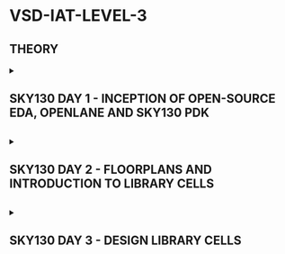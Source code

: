 # VSD-IAT-LEVEL-3

<h2>THEORY</h2>

<details>
  <summary><h2>SKY130 DAY 1 - INCEPTION OF OPEN-SOURCE EDA, OPENLANE AND SKY130 PDK<h2></summary>

 <h3>WHAT IS A PACKAGE</h3>

- PACKAGE IS THE OUTER COVERING, WHICH PROTECTS THE CHIP WITHING ITSELF.
 
- THE CHIP, WHICH CONTAILS THE INSTUCTIONS IS PLACED IN THE MIDDLE OF THE PACKAGE
   
- THE CONNECTIONS FROM THE WIRE TO THE CHIP ARE WIREBOUND.
  
- PACKAGES ARE GIVEN NAMES SUCH AS QFN-48 ETC.

 <h3>WHEN WE OPEN UP A CHIP</h3>

- WHEN WE OPEN UP A CHIP WE FIND VARIOUS DIFFERENT COMPONENTS SUCH AS PADS, DIE AND CORE

- THE PADS HELP IN TRANSFERING INSTRUCTIONS FROM INSIDE THE CHIP TO OUTSIDE THE CHIP. THEY ARE PRESENT IN THE BOUNDRY OF THE CHIP.

- THE CORE CONTAINS THE DIGITAL LOGIC OF THE CHIP.

- BOTH TOGETHER, (CORE AND PADS) MAKE UP THE DIE. THIS IS THE BASIC FUNTIONING UNIT OF SEMICONDUCTOR INDUSTRY.

 <h3>FOUNDRY</h3>

- FOUNDRY IS THE PLACE WHERE THE SEMICONDUCTOR CHIPS ARE MANIFACTURED. 

- IT IS LIKE A FACTORY CONTAING VARIOUS MACHINES TO MAKE CHIPS.

 <h3>RISC-V INSTRUCTION SET ARCHITECTURE</h3>

 - IT CAN BE DESCRIBED AS A LANGUAGE THROUGH WHICH WE CAN COMMUNICATE WITH THE COMPUTER.

 - TO RUN A C-PROGAM ON A PARTICULAR HARDWARE LAYOUT WE NEED TO PASS THIS INFORMATION INTO THE HARDWARE. TO DO THIS THERE IS A PARTICULAR FLOW -

 <h3>FLOW TO PASS INORMATION OF THE C-PROGRAM TO THE HARDWARE LAYOUT</h3>

 - FIRST, THE C-PROGRAM IS COMPILED IN ITS RISC-V ASSEMBLY LANGAUGE PROGRAM.
 
 - THEN IT IS CONVERTED INTO MACHINE LANGUAGE PROGRAM WHICH IS THE BINARY LANGAUGE PROGRAM.

 - AFTER THIS, THE BITS GET EXCECUTED IN THE LAYOUT OF THE HARDWARE.

<h3>APPLICATION POINT OF VIEW  OF THE FLOW</h3>

- THE SOFTWARE WE RUN IN OUR DAY TO DAY LIVES RUNS ON A PARTICULAR HARDWARE PRESENT IN OUR LAPTOPS/CPU'S.

- THE FLOW OF THE INSTRUCTION SET IS AS FOLLOWS

 1. FIRST THE INSTRUCTION SET ENTERS INTO A BOX CALLED SYSTEM SOFTWARE, WHERE THE APPLICATION PROGRAM IS CONVERTED INTO BINARY LANGAUGE. THE COMPONENTS OF THE SYSTEM SOFTWARE ARE OS, COMPILER AND ASSEMBLER.
 
 2. OS - THE OPERATING SYSTEM OR THE OS DOES VARIOUS JOBS SUCH AS HANDLING IO OPERATIONS, ALLOCATES MEMORY, ETC. ASIDE THESE TASKS THE MAIN OPERATION OF THE OS IS TO HELP IN CONVERSION OF THE APPLICATION LANGAUGE TO THE ASSEMBLY LANGAUGE SO THAT IT CAN BE UNDERSTOOD BY THE HARDWARE.
 
 3. COMPILER - THE COMPILER TAKES THE FUNCTION IN C, C++, JAVA LANGAGES AND CONVERTS IT INTO INSTRUCTIONS.
 
 4. ASSEMBLER - THE ASSEMBLER TAKES THERE INSTRUCTIONS ARE CONVERTS THEM INTO THERE RESPECTIVE BINARY INSTRUCTIONS.

<h3>ASIC</h3>

- TO DESIGN A APPLICATION SPECIFIC INGRETED CIRCUIT IN A AUTOMATED WAY THE MAIN COMPONENTS OR TOOLS REQUIRED

1. RTL IP'S - THE DESCRIPTIONS OF THE DIGITAL LOGIC

2. EDA TOOLS - THE SOFTWARE FOR DESIGNING AND SYNTHESIS

3. PDK KITS - CONTAINS FABRICATION RELATED INFORMATION.

<h3>PDK KITS</h3>

- THE PDK OR THE PROCESS DESIGN KIT ACTS AS A INTERFACE BETWEEN THE FABS AND THE DESIGNERS.

- IT CONTAINS VARIOUS TOOLS SUCH AS THE PROCESS DESIGN RULES: DRK, LVS, PEX, DEVICE MODELS, DIGITAL STANDARD CELL LIBRARIES, I/O LIBRARIES ETC.

<h3>SIMPLIFIED RTL TO GDSII FLOW</h3>

- THE SIMPLIFIED FLOW CONSISTS OF THE FOLLOWING STEPS -

- SYNTHESIS -
  1. SYNTHESIS CONVERTS RTL TO A CIRCUIT OUT OF COMPONENTS FROM THE CIRCUIT CELL LIBRARY.
  2. THESE CELLS HAVE REGULAR/STANDARD LAYOUT.

- FLOOR PLANNING AND POWER PLANNING -
  1. HELPS IN PLANNING THE PLACEMENT OF VARIOS PARTS OF A CHIP. IN MACRO FLOOR PLANNING DIMENSIONS, PIN LOCATIONS AND ROWS ARE PLANNED.
  2. IN THE POWER PLANNING THE POWER NETWORK IS CONSTRUCTED. POWER PINS ARE PLACED AND CONNECTED TO METAL STRAPS.

- PLACEMENT -
  1. THE CELLS ARE PLACED ON THE FLOORPLAN ROWS AND ALIGNED WITH THE SITES.
  2. IT IS USUALLY DONE IN 2 STEPS - GLOBAL AND DETAILED.

 - CTS OR CLOCK DISTRIBUTION NETWORK-
   1. IT IS DONE TO DELIVER THE CLOCK TO ALL SEQUENTIAL ELEMENTS
   2. TO DELIVER WITH MINIMUM SKEW AND DELAY (0 IS HARD TO ACHIEVE).

  - ROUTING -
   1. DONE TO INTERCONNECT USING METAL LAYERS.
   2. METAL TRACKS ARE USED TO FORM A ROUTING GRID. ROUTING GRIDS ARE HUGE.
   3. TO EASE THE PROCESS WE CAN DIVIDE AND CONQUER USING THESE TWO APPROACHES.
      A. GLOBAL ROUTING: GENERATES ROUTING GUIDES.
      B. DETAILED ROUTING: USES THESE GUIDES TO IMPLEMENT THE ACTUAL WIRING.

  - SIGN OUT -
  1. IN THIS PROCESS PHYSICAL AND TIMING VERIFICATIONS ARE DONE.
  2. PHYSICAL VERIFICATIONS - dESIGN RULES CHECKING AND LAYOUT VS. SCHEMATIC.
  3. TIMING VERIFICATION - STATIC TIMING ANALYSIS.

  </details>

<details>
  <summary><h2>SKY130 DAY 2 - FLOORPLANS AND INTRODUCTION TO LIBRARY CELLS<h2></summary>

<h3>FLOORPLAN - DEFINE WIDTH AND HEIGHT</h3>

- THE FIRST STEP IN PHYSICAL DESIGNING OVERFLOW, IS TO DETERMINE THE WIDTH AND HEIGHT OF THE CORE AND THE DIE.

- WE BEGIN WITH A NETLIST. A NETLIST DEFINES THE CONNECTIVITY BETWEEN ALL THE COMPONENTS. LET'S CONSIDER A NETLIST WITH 2 FLOPS AND 2 GATES.

- WE ARE FIRST DEPENDENT ON THE SIZE OF THE COMPONENTS, ASSUMING THE LENGHT AND BREDTH OF THESE COMPONENTS ARE 2 UNITS, THE AREA IS 4 SQ. UNITS.

- USING THIS NETLIST AND DIMENSIONS, WE CAN CALCULATE THE AREA OCCPIED ON THE SILICON WAFER. BEFORE DOING SO, WE CAN TRY TO CLUB ALL OF THE COMPONENTS, REMOVING THE WIRES.

- IN THIS CASE, THE LENGHT BECOMES 4 UNITS AND SO DOES THE WIDTH, THE TOTAL AREA COVERED IN 16 SQ. UNITS. BY DOING SO, WE HAVE A ROUGH AREA OCCUPIED OF THE NETLIST.

- WE PLACE OUR LOGIC IN THE CORE WHICH IS ENCAPSULATED BY THE DIE. THE CIRCUIT IS BUILT ON THE CORE.

1. UTILISATION FACTOR = <sup>AREA OCCUPIED BY NETLIST</sup>/<sub>TOTAL AREA OF CORE</sub>

- IN THE ABOVE CASE -  UTILISATION FACTOR = 16/16 = 1. THIS MEANS THE CORE IS COMPLETELY OCCUPIED. WE CANNOT ADD ANY MORE CELLS INTO THE CORE.

- THROUGH THIS CALCUTION WE CAN ENSURE 100% UTILISATION OF THE SILICON WAFER.

- IN A PRACTICAL SCENARIO WE USUALLY GO FOR 50-60% UTILISATION.

2. ASPECT RATIO = <sup>WIDTH</sup>/<sub>HEIGHT</sub>

- IS THE ABOVE CASE - ASPECT RATIO = 4/4 = 1. THIS MEANS THE CHIP IS A SQUARE.

LETS TAKE ANOTHER EXAMPLE -

- LET'S SAY WE HAVE A SQUARE CHIP HAVING LENGTH AND WIDTH OF 8 UNITS AND WE NEED TO PLACE OUR EXISTING CIRCUIT OF 16 SQ. UNITS ON THIS.

- TO CALCULATE THE UTILISATION FACTOR IN THIS CASE IS 16/64 = 0.25

<h3>FLOORPLAN - DEFINE LOCATION OF PREPLACED CELLS</h3>

- PREPLACED CELLS ARE IP'S/ BLOCKS ARE PLACED BEFORE AUTOMATED PLACEMENT AND ROUTING. THEREFORE THEY ARE KNOWN AS PREPLACED CELLS.

- THE ARRANGEMENT OF THESE IP'S ARE REFERRED TO AS FLOOR PLANNING.

- LET'S CONSIDER WE HAVE THREE PREPLACED CELLS BLOCK A, B AND C.

1. IF WE HAVE A DESIGN, WHERE ALL INPUT PINS ARE TO ONE ONE SIDE AND ALL OUPUT PINS ARE TO THE OTHER, AND THE IP'S ARE COMMUNICATING WITH THE INPUT PINS WE TRY TO PLACE THE IP'S TOWARDS THE SIDE WITH THE INPUT PINS.

2. THESE CELLS ARE PLACED IN A PARTICULAR AREA DEPENDING ON THE SCENARIO.

3. AFTER THEY ARE PLACED, THEIR LOCATIONS CAN'Y BE CHANGED. THEREFORE, THEY HAVE TO BE VERY WELL DESIGNED.

<h3>SURROUND THE PREPLACED CELLS WITH DECOUPLING CAPACITORS</h3>

- A DECOUPLING CAPACITOR IS A CAPACITOR USED TO DECOUPLE THE CELLS FROM THE MAIN POWER SUPPLY.

- THE PURPOSE OF DOING SO IS TO DELIVER CURRENT TO THE GATES WHILE SWITCHING.

<h3>POWER SUPPLY</h3>

- IT IS NECESSARY TO HAVE MORE THAN 1 POWER SUPPLY, AR THIS MAY LEAD TO VOLTAGE DROOP IN VDD AND VOLTAGE BUMP IN VSS.

- IF ANY LOGIC IS IN NEED OF POWER, IT ACCQUIRES IT FROM THE NEAREST POWER SUPPLY. THE POWER IS ALSO DROPPED TO THE NEAREST GROUND.

- THIS CONNECTION OF VSS AND VDD IS CALLED AS A MESH.

<h3>PIN PLACEMENT</h3>

- THE CONNECTIVITY BETWEEN THE LOGICS IS CODED USING VERILOG. IT IS CALLED NETLIST.

- TTHE AREA CONSISTING OF INPUTS AND OUTPUTS IS BLOCKED TO ENSURE THAT NO AUTOMATED PLACEMENT IS DONE THERE.

AFTER THE FOLLOWING STEPS, WE ARE DONE WITH FLOOR PLAN AND ARE READY FOR PLACEMENT AND ROUTING.

<h3>PLACEMENT AND ROUTING</h3>

- ALL COMPONENTS, LOGIC GATES, FLIP FLOPS AND IP'S ARE PRESENT IN A SHELF CALLED A LIBRARY.

- ALL THESE COMPONENTS ARE GIVEN A PROPER SHAPE AND SIZE.

- NEXT WE HAVE TO PLACE THE COMPONENETS. WE HAVE A NETLIST AND A FLOORPLAN.

- THE COMPONENETS ARE PLACED BASED ON WHERETHER THEY RECIEVE INPUT OR GIVE OUT THE OUTPUT.

- NEXT WE NEED TO OPTIMIZE PLACEMENT. IN THIS STEP WEESTIMATE WIRE LENGTH AND CAPACITANCE AND BASED ON THAT, WE INSERT REPEATETERS.

- WE CAN ADD BUFERS ACCORDING TO THE REQUIREMENT.

- FROM THE TIME ANALYSIS WE FIGURE OUT WHETHER OUR PLACEMENT IS EFFICIENT.

<h3>CLOCK TREE SYNTHESIS</h3>

- CLOCK TREE SYNTHESIS (CTS) IS USED TO DISTRIBUTE THE CLOCK SIGNAL EVENLY ACROSS ALL SEQUENTIAL ELEMENTS IN A VLSI DESIGN, MINIMIZING SKEW AND INSERTION DELAY.

- IT TAKES PLACEMENT DATA AND CLOCK CONSTRAINTS AS INPUT, THEN INSERTS BUFFERS OR INVERTERS ALONG THE CLOCK ROUTES TO BALANCE DELAYS ACROSS CLOCK INPUTS.

- BEFORE CTS, ALL CLOCK PINS ARE DRIVEN BY A SINGLE SOURCE; AFTER CTS, THE CLOCK TREE IS CONSTRUCTED AND BALANCED TO ENSURE UNIFORM TIMING.

<h3>CELL DESIGN FLOW</h3>

1. STANDARD CELLS

- STANDARD CELLS ENCAPSULATE A SPECIFIC LOGIC FUNCTION SUCH ARE AND GATES, OR GATES, INVERTERS ETC.

- THEY ARE PLACED IN A SECTION KNOWN AS LIBRARY. LIBRARIES HAVE CELLS WITH DIFFERENT FUNCTIONALITY AND SIZE.

2. DESIGN FLOW OF PARTICULAR CELLS

- LET'S TAKE THE EXAMPLE OF AN INVERTER. TO DESIGN IT THERE ARE THREE NECESSARY COMPONENTS

A. INPUTS - PDK KITS: DRC AND LVS RULES, SPICE MODELS, LIBRARY AND USER DEFINED SPACES.

B. DESIGN STEPS - CIRCUIT DESIGN LAYOUT DESIGN AND CHARCTERIZATION.

C. OUTPUTS - CDL.

3. CHARACTERIZATION FLOW STEPS-

- READING SPICE MODULE FILES

- READING NETLIST EXTRACTED BY SPICE
  
- RECOGNIZING BUFFER BEHAVIOR
  
- READING SUBCIRCUITS
  
- SETTING UP THE SIMULATION
  
- ATTACHING NECESSARY POWER SOURCES
  
- APPLYING STIMULUS
  
- FINALIZING THE SIMULATION ENVIRONMENT
  
- PROVIDING NECESSARY OUTPUT CAPACITANCE
  
- PROVISION OF SIMULATION COMMAND

<h3>TIMING CHARACTERIZATION</h3>

1. TIMING THRESHTOLDS -

- THE THRESHOLD VOLTAGE (VTH OR VGS(TH)) IS THE MINIMUM GATE VOLTAGE REQUIRED FOR AN MOSFET TO FORM A CONDUCTIVE CHANNEL BETWEEN SOURCE AND DRAIN, ENABLING CURRENT FLOW.

- SLEW REFERS TO THE TIME OR RATE AT WHICH A SIGNAL TRANSITIONS BETWEEN VOLTAGE LEVELS, ALSO CALLED TRANSITION DELAY.

2. PROPOGATION DELAY -

- PROPAGATION DELAY IS THE TIME FOR A CHANGE IN INPUT TO REFLECT AT THE OUTPUT OF A LOGIC GATE. 

- IN VLSI, IT IS MEASURED AS THE TIME DIFFERENCE BETWEEN THE INPUT AND OUTPUT REACHING 50% OF THEIR FINAL VALUES.

- ALSO CALLED GATE DELAY, IT INDICATES HOW INPUT TRANSITIONS INFLUENCE OUTPUT.

  </details>

<details>
  <summary><h2>SKY130 DAY 3 - DESIGN LIBRARY CELLS<h2></summary>

<h3>SPICE DECK CREATION FOR CMOS INVERTER-</h3>

- IT IS A NETLIST WITH COMPLETE COMPONENT CONECTIVITY.

- THE COMPONENT VALUES ARE TAKEN: FOR THE PMOS, THE DIMENSIONS ARE 0.375µM/0.25µM (WIDTH/LENGTH). IDEALLY, PMOS SHOULD BE 2–3 TIMES WIDER THAN NMOS SINCE HOLE CARRIERS IN PMOS ARE SLOWER THAN ELECTRON CARRIERS IN NMOS. TO MATCH RISE AND FALL TIMES, THE PMOS WIDTH IS INCREASED TO REDUCE RESISTANCE.

- NEXT, WE HAVE TO IDENTIFY AND NAME THE NODES IN THE CIRCUITS.

<h3>STEPS FOR SPICE SIMULATION</h3>

-	OPEN NGSPICE SIMULATOR.

-	LOAD THE CIRCUIT FILE USING THE SOURCE COMMAND.

-	RUN THE SIMULATION WITH THE RUN COMMAND.

-	USE SETPLOT TO CHOOSE AVAILABLE PLOTS.

-	TYPE DISPLAY TO LIST NODES FOR PLOTTING.

-	PLOT THE WAVEFORM USING PLOT OUT VS IN.

<h3>SWITCHING THRESHOLD VM</h3>

- THE GRAPHS' SIMILAR SHAPES INDICATE THAT CMOS IS A ROBUST DEVICE. ITS ROBUSTNESS IS DETERMINED BY SWITCHING THRESHOLD AND PROPAGATION DELAY.
  
- SWITCHING THRESHOLD IS WHERE INPUT VOLTAGE EQUALS OUTPUT VOLTAGE, WITH BOTH PMOS & NMOS IN SATURATION.
  
- AT THIS POINT, LEAKAGE CURRENT INCREASES AS CURRENT FLOWS FROM VDD TO GND, POTENTIALLY CAUSING A SHORT CIRCUIT.

<h3>16 - MASK CMOS PROCESS</h3>

1. SELECTING A SUBSTRATE

- A SUBSTRATE IS SOMETHING ON WHICH WE FABRICATE OUR COMPLETE DESIGN.

- THE MOST FREQUENTLY USED SUBSTRATE IS A P - TYPE, HIGH RESISTIVITY (5, 50 OHMS), DOING LEVEL 10^15 CM^-3, ORIENATATION 100 SUBSTRATE.

- SUBSTRATE DOPING SHOULD BE LESS THAN 'WELL DOPING'.

2. CREATING AN ACTIVE REGION FOR THE TRANSISTORS -

- THE REGIONS ACTUALLY CONTAINING PMOS AND NMOS. WE HAVE TO CREATE A FEW POCKETS ON THE SUBSTRATE.

- THESE POCKETS ARE CALLED ACTIVE REGIONS.

- WE NEED TO CREATE AN ISOLATION BETWEEN THOSE POCKETS BECAUSE THE ACTIVE REGIONS SHOULDN'T INTERFERE WITH EACHOTHER'S WORKING. TO DO SO WE CAN FOLLOW THE BELOW STEPS -

A. GROW A LAYER OF SILICON DIOXIDE WHICH ACTS AS A VERY GOOD INSULATOR. THE THINKNESS IS APPROXIMATELY 40 NANOMETER.

B. NEXT WE HAVE TO DEPOSIT A LAYER OF SILICON NITRATE, THE THINKNESS IS APPROXIMATELY 80 NANOMETER.

C. TO MAKE THE POCKETS, WE NEED TO IDENTIFY THE REGIONS WHERE THE POCKETS WILL BE SITUATED. TO DO THIS WE FIRST DEPOSIT A LAYER OF PHOTORESIST OF 1 MICRON THINKNESS. 

D. ON THIS WE WILL CREATE THE MASK/ LAYOUT 1 WHICH IS LIKE A PROTECTION LAYER. THIS IS CONSTRACTED THROUGH PHOTOLITHOGRAPHY.

E. THE PHOTORESIST STAYS IN THE AREAS WITH THE MASK AND IS ECTCHED OUT FROM THE OTHER AREAS. THEN WE REMOVE THE PHOTORESIST ITSELF.

F. THE CHIP IS PLACED IN FURACE FOR THE OTHER AREAS TO GROW.

G. THE SILICON NITRATE IS REMOVED USING HOT PHOSPHORIC ACID.

3. MAKE P AND N WELLS

A. TO CREATE THE P-WELL AGAIN THE PHOTORESIST IS APLLIED AND ON THIS WE WILL CREATE THE MASK/ LAYOUT 2 WHICH IS LIKE A PROTECTION LAYER.

B. AGAIN THE PHOTORESIST STAYS IN THE AREAS WITH THE MASK AND IS ECTCHED OUT FROM THE OTHER AREAS. 

C. NEXT, BORON IS USED TO MAKE A P-WELL AS IT IS A P-TYPE MATERIAL. THIS CREATES THE P -WELL.

D. TO CREATE THE N-WELL AGAIN THE PHOTORESIST IS APLLIED AND ON THIS WE WILL CREATE THE MASK/ LAYOUT 3 WHICH IS LIKE A PROTECTION LAYER.

E. AGAIN THE PHOTORESIST STAYS IN THE AREAS WITH THE MASK AND IS ECTCHED OUT FROM THE OTHER AREAS. 

F. PHOSPHORUS, IS USED TO MAKE THE N-WELL AS IT IS A N-TYPE MATERIAL. 

G. NEXT THE COMPLETE SUBSET IS TAKEN INTO A HIGH TEMPRATURE FURNACE TO DRIVE IN THE BORON AND PHOSPHORUS TO CREATE PROPER P AND N WELLS.

4. FORMATION OF GATES -

A. WE HAVE TO FABRICATE THE N-MOS TRANSISTOR ON THE P-WELL. TO DO SO, WE APPLY A MASK 4 ON THE N-WELL.

B. BORON IS AGAIN USED AND IT PENETRATES THROUGH THE SILICON OXIDE.

C. WE HAVE TO FABRICATE THE P-MOS TRANSISTOR ON THE N-WELL. TO DO SO, WE APPLY A MASK 4 ON THE P-WELL.

D. ARSENIC IS USED AND IT PENETRATES THROUGH THE SILICON OXIDE.

E. NEXT USING HYDROFLURIC OXIDE WE REMOVE THE SILICON OXIDE LAYER. THEN THE SILICON OXIDE IS AGAIN GROWN.
  
  </details>
